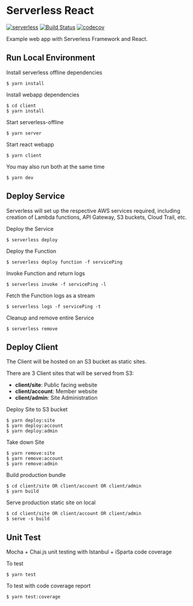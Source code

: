 # Serverless React

[![serverless](http://public.serverless.com/badges/v3.svg)](http://www.serverless.com)
[![Build Status](https://travis-ci.org/mosufy/serverless-react.svg?branch=master)](https://travis-ci.org/mosufy/serverless-react)
[![codecov](https://codecov.io/gh/mosufy/serverless-react/branch/master/graph/badge.svg)](https://codecov.io/gh/mosufy/serverless-react)

Example web app with Serverless Framework and React.

## Run Local Environment

Install serverless offline dependencies
```
$ yarn install
```

Install webapp dependencies
```
$ cd client
$ yarn install
```

Start serverless-offline
```
$ yarn server
```

Start react webapp
```
$ yarn client
```

You may also run both at the same time
```
$ yarn dev
```

## Deploy Service

Serverless will set up the respective AWS services required, including creation
of Lambda functions, API Gateway, S3 buckets, Cloud Trail, etc.

Deploy the Service
```
$ serverless deploy
```

Deploy the Function
```
$ serverless deploy function -f servicePing
```

Invoke Function and return logs
```
$ serverless invoke -f servicePing -l
```

Fetch the Function logs as a stream
```
$ serverless logs -f servicePing -t
```

Cleanup and remove entire Service
```
$ serverless remove
```

## Deploy Client

The Client will be hosted on an S3 bucket as static sites.

There are 3 Client sites that will be served from S3:
- **client/site**: Public facing website
- **client/account**: Member website
- **client/admin**: Site Administration

Deploy Site to S3 bucket
```
$ yarn deploy:site
$ yarn deploy:account
$ yarn deploy:admin
```

Take down Site
```
$ yarn remove:site
$ yarn remove:account
$ yarn remove:admin
```

Build production bundle
```
$ cd client/site OR client/account OR client/admin
$ yarn build
```

Serve production static site on local
```
$ cd client/site OR client/account OR client/admin
$ serve -s build
```

## Unit Test

Mocha + Chai.js unit testing with Istanbul + iSparta code coverage

To test
```
$ yarn test
```

To test with code coverage report
```
$ yarn test:coverage
```